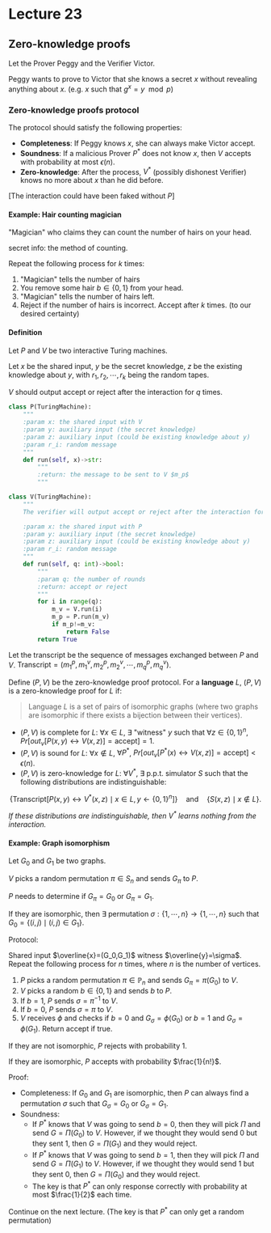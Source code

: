 # Lecture 23

## Zero-knowledge proofs

Let the Prover Peggy and the Verifier Victor.

Peggy wants to prove to Victor that she knows a secret $x$ without revealing anything about $x$. (e.g. $x$ such that $g^x=y\mod p$)

### Zero-knowledge proofs protocol

The protocol should satisfy the following properties:

- **Completeness**: If Peggy knows $x$, she can always make Victor accept.
- **Soundness**: If a malicious Prover $P^*$ does not know $x$, then $V$ accepts with probability at most $\epsilon(n)$.
- **Zero-knowledge**: After the process, $V^*$ (possibly dishonest Verifier) knows no more about $x$ than he did before.

[The interaction could have been faked without $P$]

#### Example: Hair counting magician

"Magician" who claims they can count the number of hairs on your head.

secret info: the method of counting.

Repeat the following process for $k$ times:

1. "Magician" tells the number of hairs
2. You remove some hair $b\in \{0,1\}$ from your head.
3. "Magician" tells the number of hairs left.
4. Reject if the number of hairs is incorrect. Accept after $k$ times. (to our desired certainty)

#### Definition

Let $P$ and $V$ be two interactive Turing machines.

Let $x$ be the shared input, $y$ be the secret knowledge, $z$ be the existing knowledge about $y$, with $r_1,r_2,\cdots,r_k$ being the random tapes.

$V$ should output accept or reject after the interaction for $q$ times.

```python
class P(TuringMachine):
    """
    :param x: the shared input with V
    :param y: auxiliary input (the secret knowledge)
    :param z: auxiliary input (could be existing knowledge about y)
    :param r_i: random message
    """
    def run(self, x)->str:
        """
        :return: the message to be sent to V $m_p$
        """

class V(TuringMachine):
    """
    The verifier will output accept or reject after the interaction for $q$ times.

    :param x: the shared input with P
    :param y: auxiliary input (the secret knowledge)
    :param z: auxiliary input (could be existing knowledge about y)
    :param r_i: random message
    """
    def run(self, q: int)->bool:
        """
        :param q: the number of rounds
        :return: accept or reject
        """
        for i in range(q):
            m_v = V.run(i)
            m_p = P.run(m_v)
            if m_p!=m_v:
                return False
        return True
```

Let the transcript be the sequence of messages exchanged between $P$ and $V$. $\text{Transcript} = (m_1^p,m_1^v,m_2^p,m_2^v,\cdots,m_q^p,m_q^v)$.

Define $(P,V)$ be the zero-knowledge proof protocol. For a **language** $L$, $(P,V)$ is a zero-knowledge proof for $L$ if:

> Language $L$ is a set of pairs of isomorphic graphs (where two graphs are isomorphic if there exists a bijection between their vertices).

- $(P,V)$ is complete for $L$: $\forall x\in L$, $\exists$ "witness" $y$ such that $\forall z\in \{0,1\}^n$, $Pr[out_v[P(x,y)\longleftrightarrow V(x,z)]=\text{accept}]=1$.
- $(P,V)$ is sound for $L$: $\forall x\notin L$, $\forall P^*$, $Pr[out_v[P^*(x)\longleftrightarrow V(x,z)]=\text{accept}]< \epsilon(n)$.
- $(P,V)$ is zero-knowledge for $L$: $\forall V^*$, $\exists$ p.p.t. simulator $S$ such that the following distributions are indistinguishable:

$$
\{\text{Transcript}[P(x,y)\leftrightarrow V^*(x,z)\mid x\in L,y\leftarrow \{0,1\}^n]\}\quad\text{and}\quad\{S(x,z)\mid x\notin L\}.
$$

*If these distributions are indistinguishable, then $V^*$ learns nothing from the interaction.*

#### Example: Graph isomorphism

Let $G_0$ and $G_1$ be two graphs.

$V$ picks a random permutation $\pi\in S_n$ and sends $G_\pi$ to $P$.

$P$ needs to determine if $G_\pi=G_0$ or $G_\pi=G_1$.

If they are isomorphic, then $\exists$ permutation $\sigma:\{1,\cdots,n\}\rightarrow \{1,\cdots,n\}$ such that $G_0=\{(i,j)\mid (i,j)\in G_1\}$.

Protocol:

Shared input $\overline{x}=(G_0,G_1)$ witness $\overline{y}=\sigma$. Repeat the following process for $n$ times, where $n$ is the number of vertices.

1. $P$ picks a random permutation $\pi\in \mathbb{P}_n$ and sends $G_\pi=\pi(G_0)$ to $V$.
2. $V$ picks a random $b\in \{0,1\}$ and sends $b$ to $P$.
3. If $b=1$, $P$ sends $\sigma=\pi^{-1}$ to $V$.
4. If $b=0$, $P$ sends $\sigma=\pi$ to $V$.
5. $V$ receives $\phi$ and checks if $b=0$ and $G_\sigma=\phi(G_0)$ or $b=1$ and $G_\sigma =\phi(G_1)$. Return accept if true.

If they are not isomorphic, $P$ rejects with probability 1.

If they are isomorphic, $P$ accepts with probability $\frac{1}{n!}$.

Proof:

- Completeness: If $G_0$ and $G_1$ are isomorphic, then $P$ can always find a permutation $\sigma$ such that $G_\sigma=G_0$ or $G_\sigma=G_1$.
- Soundness: 
  - If $P^*$ knows that $V$ was going to send $b=0$, then they will pick $\Pi$ and send $G=\Pi(G_0)$ to $V$. However, if we thought they would send $0$ but they sent $1$, then $G=\Pi(G_1)$ and they would reject.
  - If $P^*$ knows that $V$ was going to send $b=1$, then they will pick $\Pi$ and send $G=\Pi(G_1)$ to $V$. However, if we thought they would send $1$ but they sent $0$, then $G=\Pi(G_0)$ and they would reject.
  - The key is that $P^*$ can only response correctly with probability at most $\frac{1}{2}$ each time.

Continue on the next lecture. (The key is that $P^*$ can only get a random permutation)
